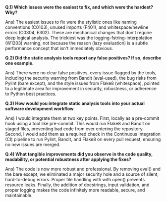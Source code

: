 **Q.1) Which issues were the easiest to fix, and which were the hardest? Why?**

Ans) The easiest issues to fix were the stylistic ones like naming conventions (C0103), unused imports (F401), and whitespace/newline errors (C0304, E302). These are mechanical changes that don't require deep logical analysis. The trickiest was the logging-fstring-interpolation (W1203) warning, not because the reason (lazy evaluation) is a subtle performance concept that isn't immediately obvious.

**Q.2) Did the static analysis tools report any false positives? If so, describe one example.**

Ans) There were no clear false positives, every issue flagged by the tools, including the security warning from Bandit (eval-used), the bug risks from Pylint (bare except), and the style issues from Flake8 (whitespace), pointed to a legitimate area for improvement in security, robustness, or adherence to Python best practices.

**Q.3) How would you integrate static analysis tools into your actual software development workflow**

Ans) I would integrate them at two key points. First, locally as a pre-commit hook using a tool like pre-commit. This would run Flake8 and Bandit on staged files, preventing bad code from ever entering the repository. Second, I would add them as a required check in the Continuous Integration (CI) pipeline to run Pylint, Bandit, and Flake8 on every pull request, ensuring no new issues are merged.

**Q.4) What tangible improvements did you observe in the code quality, readability, or potential robustness after applying the fixes?**

Ans) The code is now more robust and professional. By removing eval() and the bare except, we eliminated a major security hole and a source of silent, hard-to-debug errors. Proper file handling with with open() prevents resource leaks. Finally, the addition of docstrings, input validation, and proper logging makes the code infinitely more readable, secure, and maintainable.
